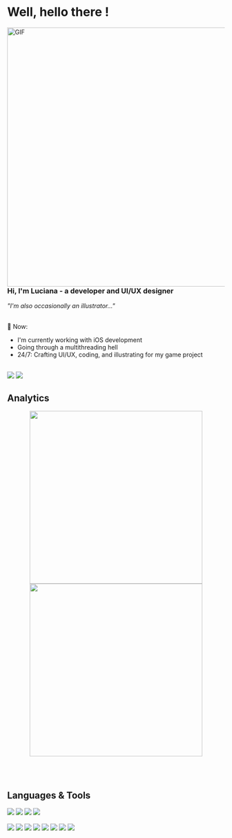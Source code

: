 # Well, hello there !

<!-- Start -->  
  <!-- ><img align="right" width=400 alt="GIF" src="https://media.giphy.com/media/VbJeIn7jzpiTS9PczB/giphy.gif" /> previous --> 
  <img align="right" width=600 alt="GIF" src="https://github.com/lvasantos/lvasantos/assets/82406248/f1d03dee-2ffb-4477-ab95-aa8193a5e95a">
  
  <p align="left" width="450px">
    <h3> Hi, I'm Luciana - a developer and UI/UX designer</h3>
    <i>"I'm also occasionally an illustrator..."</i>
  <br><br>
  
  💬 Now:
  
   - I'm currently working with iOS development
   - Going through a multithreading hell
   - 24/7: Crafting UI/UX, coding, and illustrating for my game project
          
  </p>  

<br>
<!-- Links -->
  <a href="https://www.linkedin.com/in/luciana-adri%C3%A3o-87289a14b/"><img src="https://img.shields.io/badge/linkedin-%230077B5.svg?style=for-the-badge&logo=linkedin&logoColor=white"></a>
  <a href="https://www.figma.com/@lucianaadriao"><img src="https://img.shields.io/badge/figma-%23F24E1E.svg?style=for-the-badge&logo=figma&logoColor=white&color=b300bc"></a>

<!-- Analytics -->
<h2 align=left> Analytics </h2>
<p>
  <div align=center>
    <a href="https://github.com/denvercoder1/github-readme-streak-stats"><img width=400 align="center" src="https://streak-stats.demolab.com/?user=lvasantos&theme=jolly&hide_border=true" /></a>
    <a href="https://github.com/anuraghazra/github-readme-stats"><img width=400 align="center" src="https://github-readme-stats.vercel.app/api?username=lvasantos&rank_icon=github&show_icons=true&theme=jolly&hide_border=true" /></a>
  </div>
</p>

<br><br>

<h2 align=left> Languages & Tools</h2> 
<p> 
  <div align=left>
    <!-- Languages --> 
      <a href="https://developer.apple.com/swift/"><img src="https://img.shields.io/badge/swift-F54A2A?style=for-the-badge&logo=swift&logoColor=white&color=%23291b3e"></a> 
    <a href="https://www.python.org/"><img src="https://img.shields.io/badge/python-3670A0?style=for-the-badge&logo=python&logoColor=white&color=%23291b3e"></a>
    <a href=""><img src="https://img.shields.io/badge/c-%2300599C.svg?style=for-the-badge&logo=c&logoColor=white&color=%23291b3e"></a>
    <!-- Tools --> 
    <a href="https://www.figma.com/@lucianaadriao"><img src="https://img.shields.io/badge/figma-%23F24E1E.svg?style=for-the-badge&logo=figma&logoColor=white&color=%23291b3e"></a><br><br>
    <a href="https://developer.apple.com/xcode/"><img src="https://img.shields.io/badge/Xcode-007ACC?style=for-the-badge&logo=Xcode&logoColor=white&color=%23291b3e"></a>
    <a href="https://code.visualstudio.com/"><img src="https://img.shields.io/badge/Visual%20Studio%20Code-0078d7.svg?style=for-the-badge&logo=visual-studio-code&logoColor=white&color=%23291b3e"></a>
    <a href="https://docs.github.com/en"><img src="https://img.shields.io/badge/github-%23121011.svg?style=for-the-badge&logo=github&logoColor=white&color=%23291b3e"></a>
    <a href="https://git-scm.com/doc"><img src="https://img.shields.io/badge/git-%23F05033.svg?style=for-the-badge&logo=git&logoColor=white&color=%23291b3e"></a>
    <a href=""><img src="https://img.shields.io/badge/adobe%20photoshop-%2331A8FF.svg?style=for-the-badge&logo=adobe%20photoshop&logoColor=white&color=%23291b3e"></a>
    <a href=""><img src="https://img.shields.io/badge/adobe%20illustrator-%23FF9A00.svg?style=for-the-badge&logo=adobe%20illustrator&logoColor=white&color=%23291b3e"></a>
    <a href=""><img src="https://img.shields.io/badge/Adobe%20After%20Effects-9999FF.svg?style=for-the-badge&logo=Adobe%20After%20Effects&logoColor=white&color=%23291b3e"></a>
    <a href=""><img src="https://img.shields.io/badge/notion-9999FF.svg?style=for-the-badge&logo=notion&logoColor=white&color=%23291b3e"></a> </p>
  </div>
</p>
<!--

    Apps at apple Store:
    https://img.shields.io/badge/App_Store-0D96F6?style=for-the-badge&logo=app-store&logoColor=white
    
    Behance, just in case:
    https://img.shields.io/badge/Behance-1769ff?style=for-the-badge&logo=behance&logoColor=white

